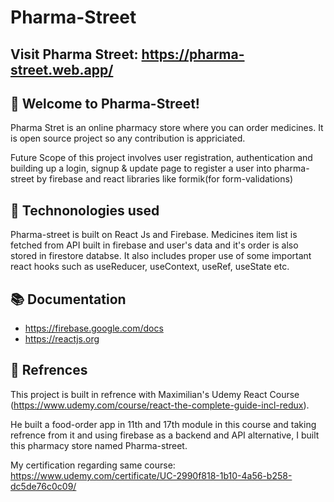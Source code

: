 # Pharma-Street

## Visit Pharma Street: https://pharma-street.web.app/

## 💊 Welcome to Pharma-Street!
Pharma Stret is an online pharmacy store where you can order medicines. It is open source project so any contribution is appriciated.

Future Scope of this project involves user registration, authentication and building up a login, signup & update page to register a user into pharma-street by firebase and react libraries like formik(for form-validations)

## 📌 Technonologies used
Pharma-street is built on React Js and Firebase. Medicines item list is fetched from API built in firebase and user's data and it's order is also stored in firestore databse. It also includes proper use of some important react hooks such as useReducer, useContext, useRef, useState etc.

## 📚 Documentation
* https://firebase.google.com/docs
* https://reactjs.org

## 📖 Refrences
This project is built in refrence with Maximilian's Udemy React Course (https://www.udemy.com/course/react-the-complete-guide-incl-redux).

He built a food-order app in 11th and 17th module in this course and taking refrence from it and using firebase as a backend and API alternative, I built this pharmacy store named Pharma-street.

My certification regarding same course: https://www.udemy.com/certificate/UC-2990f818-1b10-4a56-b258-dc5de76c0c09/
